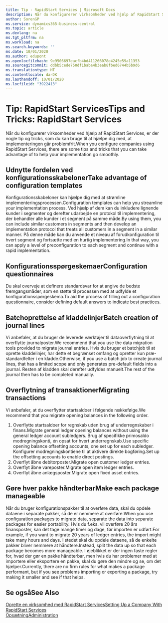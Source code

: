 ```yaml
---
title: Tip - RapidStart Services | Microsoft Docs
description: Når du konfigurerer virksomheder ved hjælp af RapidStart Services, er der nogle tip og tricks, som du kan bruge til at hjælpe dig med, at implementeringen går problemfrit.
author: SorenGP
ms.service: dynamics365-business-central
ms.topic: article
ms.devlang: na
ms.tgt_pltfrm: na
ms.workload: na
ms.search.keywords: ''
ms.date: 10/01/2020
ms.author: edupont
ms.openlocfilehash: 9e9506697eacfb4bd411266078e4245e59a11353
ms.sourcegitcommit: ddbb5cede750df1baba4b3eab8fbed6744b5b9d6
ms.translationtype: HT
ms.contentlocale: da-DK
ms.lasthandoff: 10/01/2020
ms.locfileid: "3922413"
---
```

# <a name="tips-and-tricks-rapidstart-services"></a><span data-ttu-id="4e44f-103">Tip: RapidStart Services</span><span class="sxs-lookup"><span data-stu-id="4e44f-103">Tips and Tricks: RapidStart Services</span></span>

<span data-ttu-id="4e44f-104">Når du konfigurerer virksomheder ved hjælp af RapidStart Services, er der nogle tip og tricks, som du kan bruge til at hjælpe dig med, at implementeringen går problemfrit.</span><span class="sxs-lookup"><span data-stu-id="4e44f-104">When you configure companies using RapidStart Services, there are some tips and tricks that you can take advantage of to help your implementation go smoothly.</span></span>  

## <a name="take-advantage-of-configuration-templates"></a><span data-ttu-id="4e44f-105">Udnytte fordelen ved konfigurationsskabeloner</span><span class="sxs-lookup"><span data-stu-id="4e44f-105">Take advantage of configuration templates</span></span>

<span data-ttu-id="4e44f-106">Konfigurationsskabeloner kan hjælpe dig med at strømline implementeringsprocessen.</span><span class="sxs-lookup"><span data-stu-id="4e44f-106">Configuration templates can help you streamline your implementation process.</span></span> <span data-ttu-id="4e44f-107">Ved hjælp af dem kan du inkludere lignende kunder i segmenter og derefter udarbejde en protokol til implementering, der behandler alle kunder i et segment på samme måde.</span><span class="sxs-lookup"><span data-stu-id="4e44f-107">By using them, you can include similar customers in segments and then develop an implementation protocol that treats all customers in a segment in a similar manner.</span></span> <span data-ttu-id="4e44f-108">På denne måde kan du anvende et niveau af forudkonfiguration til hvert segment og fortsætte med en hurtig implementering.</span><span class="sxs-lookup"><span data-stu-id="4e44f-108">In that way, you can apply a level of preconfiguration to each segment and continue with a rapid implementation.</span></span>  

## <a name="configuration-questionnaires"></a><span data-ttu-id="4e44f-109">Konfigurationsspørgeskemaer</span><span class="sxs-lookup"><span data-stu-id="4e44f-109">Configuration questionnaires</span></span>

<span data-ttu-id="4e44f-110">Du skal overveje at definere standardsvar for at angive de bedste fremgangsmåder, som en støtte til processen med at udfylde et konfigurationsspørgeskema.</span><span class="sxs-lookup"><span data-stu-id="4e44f-110">To aid the process of filling out a configuration questionnaire, consider defining default answers to indicate best practices.</span></span>  

## <a name="batch-creation-of-journal-lines"></a><span data-ttu-id="4e44f-111">Batchoprettelse af kladdelinjer</span><span class="sxs-lookup"><span data-stu-id="4e44f-111">Batch creation of journal lines</span></span>

<span data-ttu-id="4e44f-112">Vi anbefaler, at du bruger de leverede værktøjer til dataoverflytning til at overflytte journalposter.</span><span class="sxs-lookup"><span data-stu-id="4e44f-112">We recommend that you use the data migration tools provided to migrate journal entries.</span></span> <span data-ttu-id="4e44f-113">Hvis du bruger et batchjob til at oprette kladdelinjer, har dette et begrænset omfang og opretter kun præ-standardfelter i en kladde.</span><span class="sxs-lookup"><span data-stu-id="4e44f-113">Otherwise, if you use a batch job to create journal lines, that has a limited scope and only generates pre-default fields into a journal.</span></span> <span data-ttu-id="4e44f-114">Resten af kladden skal derefter udfyldes manuelt.</span><span class="sxs-lookup"><span data-stu-id="4e44f-114">The rest of the journal then has to be completed manually.</span></span>  

## <a name="migrating-transactions"></a><span data-ttu-id="4e44f-115">Overflytning af transaktioner</span><span class="sxs-lookup"><span data-stu-id="4e44f-115">Migrating transactions</span></span>

<span data-ttu-id="4e44f-116">Vi anbefaler, at du overflytter startsaldoer i følgende rækkefølge.</span><span class="sxs-lookup"><span data-stu-id="4e44f-116">We recommend that you migrate opening balances in the following order.</span></span> <!--Be aware that you cannot insert ledger entries directly. Instead you must use journals to post the journal lines-->

1. <span data-ttu-id="4e44f-117">Overflytte startsaldoer for regnskab uden brug af underregnskaber i finans.</span><span class="sxs-lookup"><span data-stu-id="4e44f-117">Migrate general ledger opening balances without using the general ledger account subledgers.</span></span> <span data-ttu-id="4e44f-118">Brug af specifikke primosaldo modregningskonti, én opsat for hvert underregnskab.</span><span class="sxs-lookup"><span data-stu-id="4e44f-118">Use specific opening balance offsetting accounts, one set up for each subledger.</span></span> <span data-ttu-id="4e44f-119">Konfigurer modregningskontiene til at aktivere direkte bogføring.</span><span class="sxs-lookup"><span data-stu-id="4e44f-119">Set up the offsetting accounts to enable direct postings.</span></span>  
2. <span data-ttu-id="4e44f-120">Overflyt åbne debitorposter.</span><span class="sxs-lookup"><span data-stu-id="4e44f-120">Migrate open customer ledger entries.</span></span>  <!--work on these-->
3. <span data-ttu-id="4e44f-121">Overflyt åbne vareposter.</span><span class="sxs-lookup"><span data-stu-id="4e44f-121">Migrate open item ledger entries.</span></span>  
4. <span data-ttu-id="4e44f-122">Overflyt åbne anlægsposter.</span><span class="sxs-lookup"><span data-stu-id="4e44f-122">Migrate open fixed asset entries.</span></span>  

## <a name="make-each-package-manageable"></a><span data-ttu-id="4e44f-123">Gøre hver pakke håndterbar</span><span class="sxs-lookup"><span data-stu-id="4e44f-123">Make each package manageable</span></span>

<span data-ttu-id="4e44f-124">Når du bruger konfigurationspakker til at overføre data, skal du opdele dataene i separate pakker, så de er nemmere at overføre.</span><span class="sxs-lookup"><span data-stu-id="4e44f-124">When you use configuration packages to migrate data, separate the data into separate packages for easier portability.</span></span> <span data-ttu-id="4e44f-125">Hvis du f.eks. vil overføre 20 års finansposter, kan det tage mange timer og dage, før importen er udført.</span><span class="sxs-lookup"><span data-stu-id="4e44f-125">For example, if you want to migrate 20 years of ledger entries, the import might take many hours and days.</span></span> <span data-ttu-id="4e44f-126">I stedet skal du opdele dataene, så de enkelte pakker bliver nemmere at håndtere.</span><span class="sxs-lookup"><span data-stu-id="4e44f-126">Instead, split the data up so that each package becomes more manageable.</span></span> <span data-ttu-id="4e44f-127">I øjeblikket er der ingen faste regler for, hvad der gør en pakke håndterbar, men hvis du har problemer med at importere eller eksportere en pakke, skal du gøre den mindre og se, om det hjælper.</span><span class="sxs-lookup"><span data-stu-id="4e44f-127">Currently, there are no firm rules for what makes a package performant, but if you see problems importing or exporting a package, try making it smaller and see if that helps.</span></span>  

## <a name="see-also"></a><span data-ttu-id="4e44f-128">Se også</span><span class="sxs-lookup"><span data-stu-id="4e44f-128">See Also</span></span>

[<span data-ttu-id="4e44f-129">Oprette en virksomhed med RapidStart Services</span><span class="sxs-lookup"><span data-stu-id="4e44f-129">Setting Up a Company With RapidStart Services</span></span>](admin-set-up-a-company-with-rapidstart.md)  
[<span data-ttu-id="4e44f-130">Opsætning</span><span class="sxs-lookup"><span data-stu-id="4e44f-130">Administration</span></span>](admin-setup-and-administration.md)  
